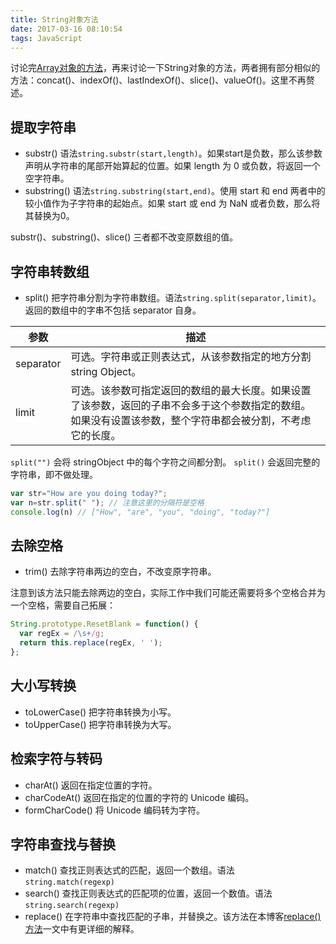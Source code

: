 ```yaml
---
title: String对象方法
date: 2017-03-16 08:10:54
tags: JavaScript
---
```

讨论完[Array对象的方法](https://hamger.github.io/2017/03/14/Array%E5%AF%B9%E8%B1%A1%E6%96%B9%E6%B3%95/)，再来讨论一下String对象的方法，两者拥有部分相似的方法：concat()、indexOf()、lastIndexOf()、slice()、valueOf()。这里不再赘述。

## 提取字符串
* substr()  语法`string.substr(start,length)`。如果start是负数，那么该参数声明从字符串的尾部开始算起的位置。如果 length 为 0 或负数，将返回一个空字符串。
* substring()  语法`string.substring(start,end)`。使用 start 和 end 两者中的较小值作为子字符串的起始点。如果 start 或 end 为 NaN 或者负数，那么将其替换为0。

substr()、substring()、slice() 三者都不改变原数组的值。

## 字符串转数组
* split() 把字符串分割为字符串数组。语法`string.split(separator,limit)`。返回的数组中的字串不包括 separator 自身。

参数 | 描述
---- | ----
separator | 可选。字符串或正则表达式，从该参数指定的地方分割 string Object。
limit | 可选。该参数可指定返回的数组的最大长度。如果设置了该参数，返回的子串不会多于这个参数指定的数组。如果没有设置该参数，整个字符串都会被分割，不考虑它的长度。

`split("")` 会将 stringObject 中的每个字符之间都分割。
`split()` 会返回完整的字符串，即不做处理。
```js
var str="How are you doing today?";
var n=str.split(" "); // 注意这里的分隔符是空格
console.log(n) // ["How", "are", "you", "doing", "today?"]
```

<!-- more -->
## 去除空格
* trim() 去除字符串两边的空白，不改变原字符串。

注意到该方法只能去除两边的空白，实际工作中我们可能还需要将多个空格合并为一个空格，需要自己拓展：
```js
String.prototype.ResetBlank = function() { 
  var regEx = /\s+/g; 
  return this.replace(regEx, ' '); 
}; 
```

## 大小写转换
* toLowerCase() 把字符串转换为小写。
* toUpperCase() 把字符串转换为大写。

## 检索字符与转码
* charAt() 返回在指定位置的字符。
* charCodeAt() 返回在指定的位置的字符的 Unicode 编码。
* formCharCode() 将 Unicode 编码转为字符。

## 字符串查找与替换
* match() 查找正则表达式的匹配，返回一个数组。语法 `string.match(regexp)`
* search() 查找正则表达式的匹配项的位置，返回一个数值。语法 `string.search(regexp)`
* replace() 在字符串中查找匹配的子串，并替换之。该方法在本博客[replace()方法](https://hamger.github.io/2017/03/17/replace-%E6%96%B9%E6%B3%95/#more)一文中有更详细的解释。

